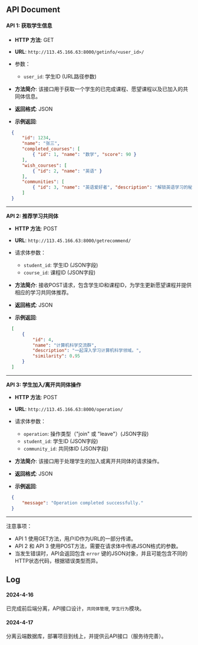 ## API Document

#### **API 1: 获取学生信息**

- **HTTP 方法**: GET

- **URL**: `http://113.45.166.63:8000/getinfo/<user_id>/`

- 参数：

  - `user_id`: 学生ID (URL路径参数)

- **方法简介**: 该接口用于获取一个学生的已完成课程、愿望课程以及已加入的共同体信息。

- **返回格式**: JSON

- **示例返回**:

```json
  {
      "id": 1234,
      "name": "张三",
      "completed_courses": [
          { "id": 1, "name": "数学", "score": 90 }
      ],
      "wish_courses": [
          { "id": 2, "name": "英语" }
      ],
      "communities": [
          { "id": 3, "name": "英语爱好者", "description": "解锁英语学习的秘密。" }
      ]
  }
```

------

**API 2: 推荐学习共同体**

- **HTTP 方法**: POST

- **URL**: `http://113.45.166.63:8000/getrecommend/`

- 请求体参数：

  - `student_id`: 学生ID (JSON字段)
  - `course_id`: 课程ID (JSON字段)
  
- **方法简介**: 接收POST请求，包含学生ID和课程ID，为学生更新愿望课程并提供相应的学习共同体推荐。

- **返回格式**: JSON

- **示例返回**:


```json
  [
      {
          "id": 4,
          "name": "计算机科学交流群",
          "description": "一起深入学习计算机科学领域。",
          "similarity": 0.95
      }
  ]
```

------

**API 3: 学生加入/离开共同体操作**

- **HTTP 方法**: POST

- **URL**: `http://113.45.166.63:8000/operation/`

- 请求体参数：

  - `operation`: 操作类型（"join" 或 "leave"）(JSON字段)
  - `student_id`: 学生ID (JSON字段)
  - `community_id`: 共同体ID (JSON字段)

- **方法简介**: 该接口用于处理学生的加入或离开共同体的请求操作。

- **返回格式**: JSON

- **示例返回**:

```json
  {
      "message": "Operation completed successfully."
  }
```
------

注意事项：

- API 1 使用GET方法，用户ID作为URL的一部分传递。
- API 2 和 API 3 使用POST方法，需要在请求体中传递JSON格式的参数。
- 当发生错误时，API会返回包含 `error` 键的JSON对象，并且可能包含不同的HTTP状态代码，根据错误类型而异。

## Log

#### 2024-4-16

已完成前后端分离，API接口设计，`共同体管理`, `学生行为`模块。

#### 2024-4-17

分离云端数据库，部署项目到线上，并提供云API接口（服务待完善）。
